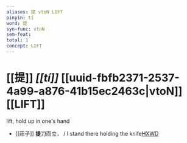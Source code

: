 ```yaml
---
aliases: 提 vtoN LIFT
pinyin: tí
word: 提
syn-func: vtoN
sem-feat: 
total: 1
concept: LIFT 
---
```

# [[提]] *[[tí]]*  [[uuid-fbfb2371-2537-4a99-a876-41b15ec2463c|vtoN]] [[LIFT]]
lift, hold up in one's hand
 - [[莊子]] **提**刀而立， / I stand there holding the knife[HXWD](https://hxwd.org/textview.html?location=KR5c0126_tls_003-3a.41)